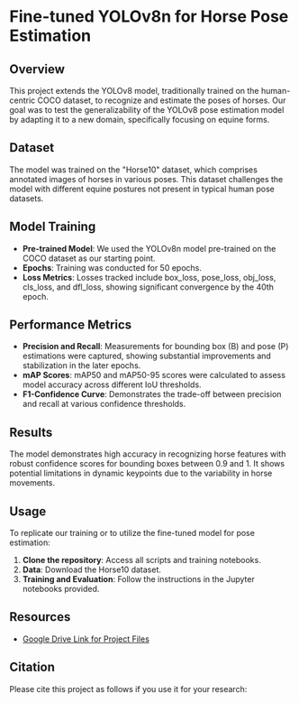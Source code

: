 # Fine-tuned YOLOv8n for Horse Pose Estimation

## Overview
This project extends the YOLOv8 model, traditionally trained on the human-centric COCO dataset, to recognize and estimate the poses of horses. Our goal was to test the generalizability of the YOLOv8 pose estimation model by adapting it to a new domain, specifically focusing on equine forms.

## Dataset
The model was trained on the "Horse10" dataset, which comprises annotated images of horses in various poses. This dataset challenges the model with different equine postures not present in typical human pose datasets.

## Model Training
- **Pre-trained Model**: We used the YOLOv8n model pre-trained on the COCO dataset as our starting point.
- **Epochs**: Training was conducted for 50 epochs.
- **Loss Metrics**: Losses tracked include box_loss, pose_loss, obj_loss, cls_loss, and dfl_loss, showing significant convergence by the 40th epoch.

## Performance Metrics
- **Precision and Recall**: Measurements for bounding box (B) and pose (P) estimations were captured, showing substantial improvements and stabilization in the later epochs.
- **mAP Scores**: mAP50 and mAP50-95 scores were calculated to assess model accuracy across different IoU thresholds.
- **F1-Confidence Curve**: Demonstrates the trade-off between precision and recall at various confidence thresholds.

## Results
The model demonstrates high accuracy in recognizing horse features with robust confidence scores for bounding boxes between 0.9 and 1. It shows potential limitations in dynamic keypoints due to the variability in horse movements.

## Usage
To replicate our training or to utilize the fine-tuned model for pose estimation:
1. **Clone the repository**: Access all scripts and training notebooks.
2. **Data**: Download the Horse10 dataset.
3. **Training and Evaluation**: Follow the instructions in the Jupyter notebooks provided.

## Resources
- [Google Drive Link for Project Files](https://drive.google.com/drive/folders/1d9fVKFxu7VuCoVFZafnwSBkWzrkn2_ap?usp=sharing)

## Citation
Please cite this project as follows if you use it for your research:
